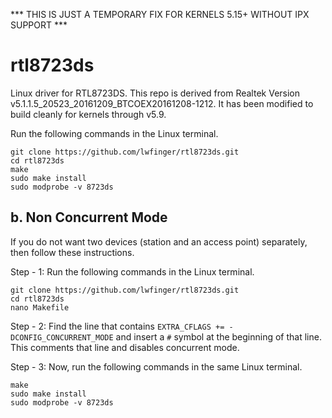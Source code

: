 *** THIS IS JUST A TEMPORARY FIX FOR KERNELS 5.15+ WITHOUT IPX SUPPORT ***

# rtl8723ds
Linux driver for RTL8723DS. This repo is derived from Realtek Version
v5.1.1.5_20523_20161209_BTCOEX20161208-1212. It has been modified to
build cleanly for kernels through v5.9.

Run the following commands in the Linux terminal.

```
git clone https://github.com/lwfinger/rtl8723ds.git
cd rtl8723ds
make
sudo make install
sudo modprobe -v 8723ds

```

## b. Non Concurrent Mode
If you do not want two devices (station and an access point) separately, then follow these instructions.

Step - 1: Run the following commands in the Linux terminal. 
```
git clone https://github.com/lwfinger/rtl8723ds.git
cd rtl8723ds
nano Makefile
```

Step - 2: Find the line that contains `EXTRA_CFLAGS += -DCONFIG_CONCURRENT_MODE` and insert a `#` symbol at the beginning of that line.
 This comments that line and disables concurrent mode.

Step - 3: Now, run the following commands in the same Linux terminal.

```
make
sudo make install
sudo modprobe -v 8723ds

